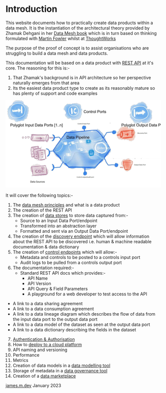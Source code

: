 # Introduction
This website documents how to practically create data products within a data mesh.
It is the instantiation of the architectural theory provided by Zhamak Dehgani in her [Data Mesh book](https://www.oreilly.com/library/view/data-mesh/9781492092384)
which is in turn based on thinking formulated with [Martin Fowler](https://martinfowler.com/articles/data-mesh-principles.html) whilst at [ThoughtWorks](https://www.thoughtworks.com/)

The purpose of the proof of concept is to assist organisations who are struggling to build a data mesh and data products.

This documentation will be based on a data product with [REST API](https://aws.amazon.com/what-is/restful-api/) at it's core. 
The reasoning for this is:-
1. That Zhamak's background is in API architecture so her perspective naturally emerges from that area
2. Its the easiest data product type to create as its reasonably mature so has plenty of support and code examples 

![Data Product Anatomy Diagram](dp-anatomy-diagram.jpg)

It will cover the following topics:- 
1. The [data mesh principles](data-mesh-principles.md) and what is a data product
2. The creation of the REST API
3. The creation of [data stores](dp-datastores.md) to store data captured from:-
   * Source to an Input Data Port/endpoint
   * Transformed into an abstraction layer
   * Formatted and sent via an Output Data Port/endpoint
4. The creation of the [discovery endpoint](dp-discovery-endpoint.md) which will allow information about the REST API to be discovered 
   i.e. human & machine readable documentation & data dictionary
5. The creation of [control endpoints](dp-control-endpoint.md) which will allow:-
   * Metadata and controls to be posted to a controls input port
   * Audit logs to be pulled from a controls output port
6. The documentation required:-
   * Standard REST API docs which provides:-
      * API Name
      * API Version
      * API Query & Field Parameters
      * A playground for a web developer to test access to the API
  * A link to a data sharing agreement
  * A link to a data consumption agreement
  * A link to a data lineage diagram which describes the flow of data from the input data port to the output data port
  * A link to a data model of the dataset as seen at the output data port
  * A link to a data dictionary describing the fields in the dataset
7. [Authentication & Authorisation](dp-authentication.md)
8. How to [deploy to a cloud platform](cloud-platform-deployment.md)
9. API naming and versioning
10. Performance
11. Metrics
12. Creation of data models in a [data modelling tool](data-modeling-tool.md)
13. Storage of metadata in a [data governance tool](data-governance-tool.md)
14. Creation of a [data marketplace](data-marketplace.md)

[james.m.dey](mailto://james.dey@hotmail.com) January 2023